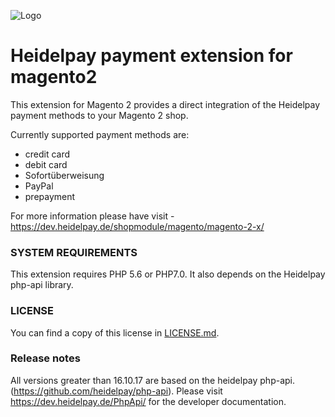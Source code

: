 ![Logo](https://dev.heidelpay.de/devHeidelpay_400_180.jpg)

# Heidelpay payment extension for magento2

This extension for Magento 2 provides a direct integration of the Heidelpay payment methods to your Magento 2 shop. 

Currently supported payment methods are:
* credit card
* debit card
* Sofortüberweisung
* PayPal
* prepayment

For more information please have visit - https://dev.heidelpay.de/shopmodule/magento/magento-2-x/

### SYSTEM REQUIREMENTS

This extension requires PHP 5.6 or PHP7.0. 
It also depends on the Heidelpay php-api library.   

### LICENSE

You can find a copy of this license in [LICENSE.md](LICENSE.md).

### Release notes

All versions greater than 16.10.17 are based on the heidelpay php-api. (https://github.com/heidelpay/php-api). Please visit https://dev.heidelpay.de/PhpApi/ for the developer documentation.


